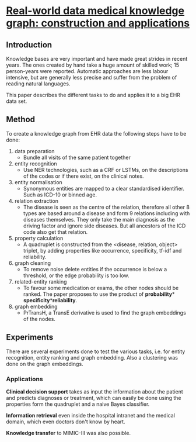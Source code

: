 # [Real-world data medical knowledge graph: construction and applications](https://www.sciencedirect.com/science/article/pii/S0933365719309546)

## Introduction

Knowledge bases are very important and have made great strides in recent years. The ones created by hand take a huge amount of skilled work; 15 person-years were reported. Automatic approaches are less labour intensive, but are generally less precise and suffer from the problem of reading natural languages.

This paper describes the different tasks to do and applies it to a big EHR data set.

## Method

To create a knowledge graph from EHR data the following steps have to be done:

1. data preparation
   - Bundle all visits of the same patient together
1. entity recognition
   - Use NER technologies, such as a CRF or LSTMs, on the descriptions of the codes or if there exist, on the clinical notes.
1. entity normalisation
   - Synonymous entities are mapped to a clear standardised identifier. Such as ICD-10 or binned age.
1. relation extraction
   - The disease is seen as the centre of the relation, therefore all other 8 types are based around a disease and form 9 relations including with diseases themselves. They only take the main diagnosis as the driving factor and ignore side diseases. But all ancestors of the ICD code also get that relation.
1. property calculation
   - A quadruplet is constructed from the <disease, relation, object> triplet, by adding properties like occurrence, specificity, tf-idf and reliability.
1. graph cleaning
   - To remove noise delete entities if the occurrence is below a threshold, or the edge probability is too low.
1. related-entity ranking
   - To favour some medication or exams, the other nodes should be ranked. The paper proposes to use the product of **probability**\* **specificity**\***reliability**. 
1. graph embedding
   - PrTransH, a TransE derivative is used to find the graph embeddings of the nodes.

## Experiments

There are several experiments done to test the various tasks, i.e. for entity recognition, entity ranking and graph embedding. Also a clustering was done on the graph embeddings.

### Applications

**Clinical decision support** takes as input the information about the patient and predicts diagnoses or treatment, which can easily be done using the properties form the quadruplet and a naive Bayes classifier.

**Information retrieval** even inside the hospital intranet and the medical domain, which even doctors don't know by heart.

**Knowledge transfer** to MIMIC-III was also possible.